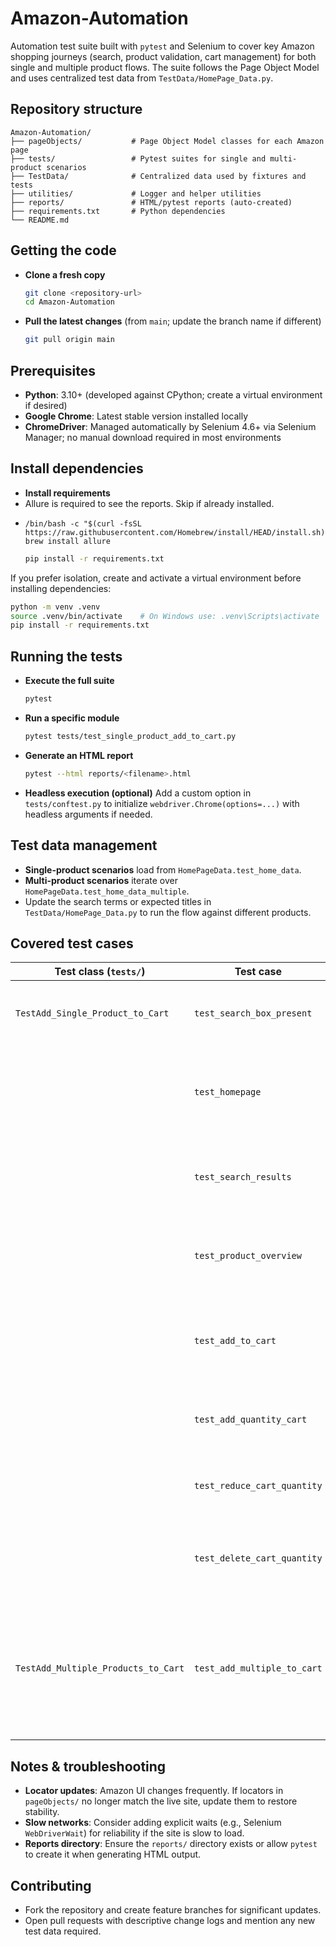 # Amazon-Automation

Automation test suite built with `pytest` and Selenium to cover key Amazon shopping journeys (search, product validation, cart management) for both single and multiple product flows. The suite follows the Page Object Model and uses centralized test data from `TestData/HomePage_Data.py`.

## Repository structure

```text
Amazon-Automation/
├── pageObjects/           # Page Object Model classes for each Amazon page
├── tests/                 # Pytest suites for single and multi-product scenarios
├── TestData/              # Centralized data used by fixtures and tests
├── utilities/             # Logger and helper utilities
├── reports/               # HTML/pytest reports (auto-created)
├── requirements.txt       # Python dependencies
└── README.md
```

## Getting the code

- **Clone a fresh copy**
  ```bash
  git clone <repository-url>
  cd Amazon-Automation
  ```

- **Pull the latest changes** (from `main`; update the branch name if different)
  ```bash
  git pull origin main
  ```

## Prerequisites

- **Python**: 3.10+ (developed against CPython; create a virtual environment if desired)
- **Google Chrome**: Latest stable version installed locally
- **ChromeDriver**: Managed automatically by Selenium 4.6+ via Selenium Manager; no manual download required in most environments

## Install dependencies

- **Install requirements**
- Allure is required to see the reports. Skip if already installed.
- ```Homebrew
  /bin/bash -c "$(curl -fsSL https://raw.githubusercontent.com/Homebrew/install/HEAD/install.sh)"
  brew install allure
  ```
  ```bash
  pip install -r requirements.txt
  ```

If you prefer isolation, create and activate a virtual environment before installing dependencies:

```bash
python -m venv .venv
source .venv/bin/activate    # On Windows use: .venv\Scripts\activate
pip install -r requirements.txt
```

## Running the tests

- **Execute the full suite**
  ```bash
  pytest
  ```

- **Run a specific module**
  ```bash
  pytest tests/test_single_product_add_to_cart.py
  ```

- **Generate an HTML report**
  ```bash
  pytest --html reports/<filename>.html
  ```

- **Headless execution (optional)**
  Add a custom option in `tests/conftest.py` to initialize `webdriver.Chrome(options=...)` with headless arguments if needed.

## Test data management

- **Single-product scenarios** load from `HomePageData.test_home_data`.
- **Multi-product scenarios** iterate over `HomePageData.test_home_data_multiple`.
- Update the search terms or expected titles in `TestData/HomePage_Data.py` to run the flow against different products.

## Covered test cases

| Test class (`tests/`) | Test case | Description |
| --- | --- | --- |
| `TestAdd_Single_Product_to_Cart` | `test_search_box_present` | Verifies that the Amazon home page exposes the search box. |
|  | `test_homepage` | Submits a search term from data and navigates to search results. |
|  | `test_search_results` | Locates the desired product from results and opens its detail page. |
|  | `test_product_overview` | Confirms product title, price, ratings, and images are present. |
|  | `test_add_to_cart` | Adds the product to the cart and checks pricing in the subtotal widget. |
|  | `test_add_quantity_cart` | Increments cart quantity and validates totals. |
|  | `test_reduce_cart_quantity` | Decrements cart quantity to the previous value. |
|  | `test_delete_cart_quantity` | Removes the product from the cart and verifies the removal confirmation. |
| `TestAdd_Multiple_Products_to_Cart` | `test_add_multiple_to_cart` | Loops through multiple products, adds each to the cart, validates titles and prices, and verifies the final cart. |

## Notes & troubleshooting

- **Locator updates**: Amazon UI changes frequently. If locators in `pageObjects/` no longer match the live site, update them to restore stability.
- **Slow networks**: Consider adding explicit waits (e.g., Selenium `WebDriverWait`) for reliability if the site is slow to load.
- **Reports directory**: Ensure the `reports/` directory exists or allow `pytest` to create it when generating HTML output.

## Contributing

- Fork the repository and create feature branches for significant updates.
- Open pull requests with descriptive change logs and mention any new test data required.
